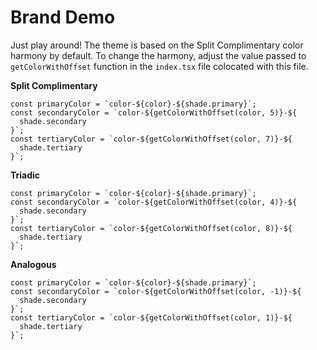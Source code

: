 # Brand Demo

Just play around! The theme is based on the Split Complimentary color harmony by default. To change the harmony, adjust the value passed to `getColorWithOffset` function in the `index.tsx` file colocated with this file.

**Split Complimentary**

```
const primaryColor = `color-${color}-${shade.primary}`;
const secondaryColor = `color-${getColorWithOffset(color, 5)}-${
  shade.secondary
}`;
const tertiaryColor = `color-${getColorWithOffset(color, 7)}-${
  shade.tertiary
}`;
```

**Triadic**

```
const primaryColor = `color-${color}-${shade.primary}`;
const secondaryColor = `color-${getColorWithOffset(color, 4)}-${
  shade.secondary
}`;
const tertiaryColor = `color-${getColorWithOffset(color, 8)}-${
  shade.tertiary
}`;
```

**Analogous**

```
const primaryColor = `color-${color}-${shade.primary}`;
const secondaryColor = `color-${getColorWithOffset(color, -1)}-${
  shade.secondary
}`;
const tertiaryColor = `color-${getColorWithOffset(color, 1)}-${
  shade.tertiary
}`;
```
